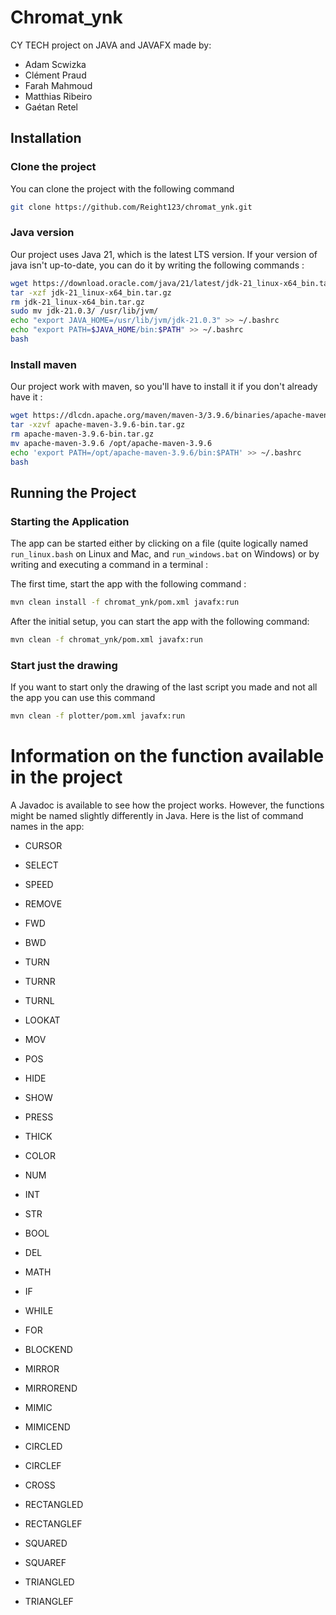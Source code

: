 # Chromat_ynk
CY TECH project on JAVA and JAVAFX made by:
- Adam Scwizka
- Clément Praud
- Farah Mahmoud
- Matthias Ribeiro
- Gaétan Retel

## Installation

### Clone the project

You can clone the project with the following command

```bash
git clone https://github.com/Reight123/chromat_ynk.git
```

### Java version

Our project uses Java 21, which is the latest LTS version.
If your version of java isn't up-to-date, you can do it by writing the following commands :

```bash
wget https://download.oracle.com/java/21/latest/jdk-21_linux-x64_bin.tar.gz
tar -xzf jdk-21_linux-x64_bin.tar.gz
rm jdk-21_linux-x64_bin.tar.gz
sudo mv jdk-21.0.3/ /usr/lib/jvm/
echo "export JAVA_HOME=/usr/lib/jvm/jdk-21.0.3" >> ~/.bashrc
echo "export PATH=$JAVA_HOME/bin:$PATH" >> ~/.bashrc
bash
```

### Install maven

Our project work with maven, so you'll have to install it if you don't already have it :

```bash
wget https://dlcdn.apache.org/maven/maven-3/3.9.6/binaries/apache-maven-3.9.6-bin.tar.gz
tar -xzvf apache-maven-3.9.6-bin.tar.gz
rm apache-maven-3.9.6-bin.tar.gz
mv apache-maven-3.9.6 /opt/apache-maven-3.9.6
echo 'export PATH=/opt/apache-maven-3.9.6/bin:$PATH' >> ~/.bashrc
bash
```

## Running the Project

### Starting the Application


The app can be started either by clicking on a file (quite logically named `run_linux.bash` on Linux and Mac, and `run_windows.bat` on Windows) or by writing and executing a command in a terminal :

The first time, start the app with the following command :

```bash
mvn clean install -f chromat_ynk/pom.xml javafx:run
``` 

After the initial setup, you can start the app with the following command:

```bash
mvn clean -f chromat_ynk/pom.xml javafx:run
```

### Start just the drawing

If you want to start only the drawing of the last script you made and not all the app you can use this command

```bash
mvn clean -f plotter/pom.xml javafx:run
```

# Information on the function available in the project

A Javadoc is available to see how the project works.
However, the functions might be named slightly differently in Java. Here is the list of command names in the app:


- CURSOR
- SELECT
- SPEED
- REMOVE


- FWD
- BWD
- TURN
- TURNR
- TURNL
- LOOKAT
- MOV
- POS
- HIDE
- SHOW
- PRESS
- THICK
- COLOR


- NUM
- INT
- STR
- BOOL
- DEL
- MATH


- IF
- WHILE
- FOR
- BLOCKEND


- MIRROR
- MIRROREND
- MIMIC
- MIMICEND


- CIRCLED
- CIRCLEF
- CROSS
- RECTANGLED
- RECTANGLEF
- SQUARED
- SQUAREF
- TRIANGLED
- TRIANGLEF



